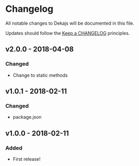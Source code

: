 # Changelog

All notable changes to Dekajs will be documented in this file.

Updates should follow the [Keep a CHANGELOG](http://keepachangelog.com/) principles.

## v2.0.0 - 2018-04-08

### Changed

- Change to static methods

## v1.0.1 - 2018-02-11

### Changed
- package.json

## v1.0.0 - 2018-02-11

### Added
- First release!
